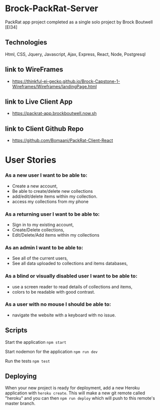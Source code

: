 # Brock-PackRat-Server

PackRat app project completed as a single solo project by Brock Boutwell [EI34]

## Technologies

Html, CSS, Jquery, Javascript, Ajax, Express, React, Node, Postgresql

## link to WireFrames 
* https://thinkful-ei-gecko.github.io/Brock-Capstone-1-Wireframes/Wireframes/landingPage.html

## link to Live Client App 
* https://packrat-app.brockboutwell.now.sh

## link to Client Github Repo 
* https://github.com/Bomaani/PackRat-Client-React

# User Stories

### As a new user I want to be able to: 
*  Create a new account, 
*  Be able to create/delete new collections 
*  add/edit/delete items within my collection.
*  access my collections from my phone
  
### As a returning user I want to be able to:
*  Sign in to my existing account,
*  Create/Delete collections,
*  Edit/Delete/Add items within my collections
  
### As an admin I want to be able to:
*  See all of the current users,
*  See all data uploaded to collections and items databases,
  
### As a blind or visually disabled user I want to be able to:
*  use a screen reader to read details of collections and items,
*  colors to be readable with good contrast.
  
### As a user with no mouse I should be able to:
*  navigate the website with a keyboard with no issue.

## Scripts

Start the application `npm start`

Start nodemon for the application `npm run dev`

Run the tests `npm test`

## Deploying

When your new project is ready for deployment, add a new Heroku application with `heroku create`. This will make a new git remote called "heroku" and you can then `npm run deploy` which will push to this remote's master branch.